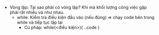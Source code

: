 - Vòng lặp: Tại sao phải có vòng lặp? Khi mà khối lượng công việc gặp phải rất nhiều và như nhau.
    + while: Kiểm tra điều kiện đầu vào (nếu đúng) => chạy code bên trong while 
    và tiếp tục lặp lại
        * Cú pháp: 
        while(<điều kiện>){
            ..code
        }
    